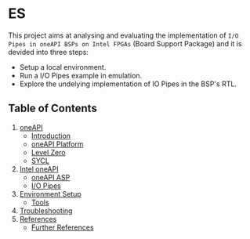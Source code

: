 # ES
This project aims at analysing and evaluating the implementation of `I/O Pipes in oneAPI BSPs on Intel FPGAs` (Board Support Package) and it is devided into three steps:
* Setup a local environment.
* Run a I/O Pipes example in emulation.
* Explore the undelying implementation of IO Pipes in the BSP's RTL.

## Table of Contents
1. [oneAPI](doc/oneAPI.md)
    * [Introduction](doc/oneAPI.md#ch_intro)
    * [oneAPI Platform](doc/oneAPI.md#ch_oneapi_platform)
    * [Level Zero](doc/oneAPI.md#ch_oneapi_lzero)
    * [SYCL](doc/oneAPI.md#ch_sycl)
1. [Intel oneAPI](doc/intel_oneAPI.md)
    * [oneAPI ASP](doc/intel_oneAPI.md#ch_oneapi_asp)
    * [I/O Pipes](doc/intel_oneAPI.md#ch_io_pipes)
1. [Environment Setup](doc/setup.md)
    * [Tools](doc/setup.md#tool)
1. [Troubleshooting](doc/troubleshooting.md)
1. [References](doc/references.md)
    * [Further References](doc/references.md#fref)